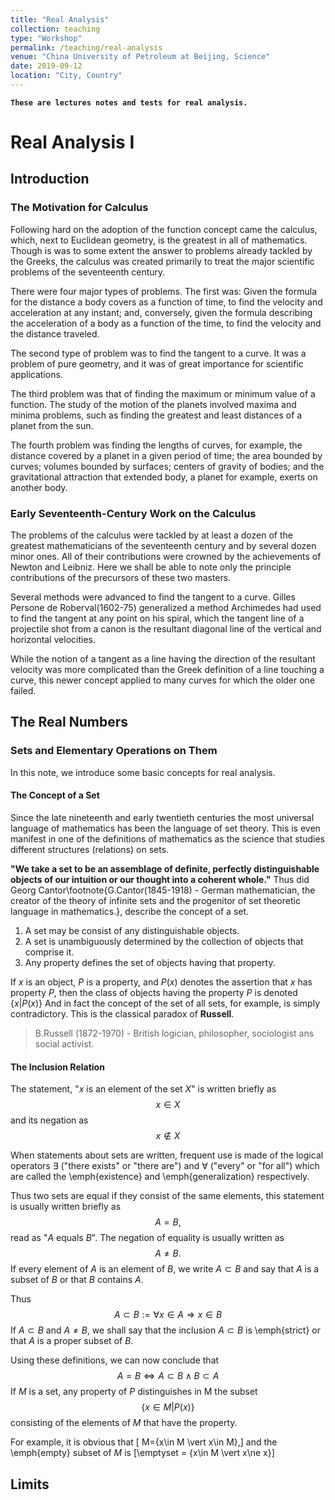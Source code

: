 ```yaml
---
title: "Real Analysis"
collection: teaching
type: "Workshop"
permalink: /teaching/real-analysis
venue: "China University of Petroleum at Beijing, Science"
date: 2019-09-12
location: "City, Country"
---
```

**`These are lectures notes and tests for real analysis.`**


Real Analysis I
======
## Introduction
### The Motivation for Calculus
Following hard on the adoption of the function concept came the calculus, which, next to Euclidean geometry, is the greatest in all of mathematics. Though is was to some extent the answer  to problems already tackled by the Greeks, the calculus was created primarily to treat the major scientific problems of the seventeenth century.

There were four major types of problems. The first was: Given the formula for the distance a body covers as a function of time, to find the velocity and acceleration at any instant; and, conversely, given the formula describing the acceleration of a body as a function of the time, to find the velocity and the distance traveled.

The second type of problem was to find the tangent to a curve. It was a problem of pure geometry, and it was of great importance  for scientific applications.

The third problem was that of finding the maximum or minimum value of a function. The study of the motion of the planets involved maxima and minima problems, such as finding the greatest and least distances of a planet from the sun.

The fourth problem was finding the lengths of curves, for example, the distance covered by a planet in a given period of time; the area bounded by curves; volumes bounded by surfaces; centers of gravity of bodies; and the gravitational attraction that extended body, a planet for example, exerts on another body.

### Early Seventeenth-Century Work on the Calculus

The problems of the calculus were tackled by at least a dozen of the greatest mathematicians of the seventeenth century and by several dozen minor ones. All of their contributions were crowned by the achievements of Newton and Leibniz. Here we shall be able to note only the principle contributions of the precursors of these two masters.

Several methods were advanced to find the tangent to a curve. Gilles Persone de Roberval(1602-75) generalized a method Archimedes had used to find the tangent at any point on his spiral, which the tangent line of a projectile shot from a canon is the resultant diagonal line of the vertical and horizontal velocities.

While the notion of a tangent as a line having the direction of the resultant velocity was more complicated than the Greek definition of a line touching a curve, this newer concept applied to many curves for which the older one failed.

## The Real Numbers
### Sets and Elementary Operations on Them
In this note, we introduce some basic concepts for real 
analysis.

#### The Concept of a Set
Since the late nineteenth and early twentieth centuries 
the most universal language of mathematics has been the 
language of set theory. This is even manifest in one of 
the definitions of mathematics as the science that 
studies different structures (relations) on sets.

**"We take a set to be an assemblage of definite, 
perfectly distinguishable objects of our intuition or 
our thought into a coherent whole."** Thus did Georg 
Cantor\footnote{G.Cantor(1845-1918) - German 
mathematician, the creator of the theory of infinite 
sets and the progenitor of set theoretic language in 
mathematics.}, describe the concept of a set.
  1. A set may be consist of any distinguishable objects.
  2. A set is unambiguously determined by the collection of objects that comprise it.
  3. Any property defines the set of objects having that property.

If $x$ is an object, $P$ is a property, and $P(x)$ denotes the assertion that $x$ has property $P$, then the class of objects having the property $P$ is denoted $\{x\lvert P(x)\}$
And in fact the concept of the set of all sets, for example, is simply contradictory. This is the classical paradox of **Russell**.

  > B.Russell (1872-1970) - British logician, philosopher, sociologist ans social activist.

#### The Inclusion Relation

The statement, "$x$ is an element of the set $X$" is written 
briefly as
$$
    x\in X
$$
and its negation as
$$
    x \notin X
$$

When statements about sets are written, frequent use is 
made of the logical operators $\exists$ ("there exists" or "there
are") and $\forall$ ("every" or "for all") which are called the
\emph{existence} and \emph{generalization} respectively.

Thus two sets are equal if they consist of the same 
elements, this statement is usually written briefly as 
$$
    A=B,
$$
read as "$A$ equals $B$". The negation of equality is usually 
written as 
$$
    A \ne B.
$$
If every element of $A$ is an element of $B$, we write
$A\subset B$ and say that $A$ is a subset of 
$B$ or that $B$ contains $A$.

Thus 
$$
    A\subset B := \forall x\in A \Rightarrow x\in B
$$
If $A\subset B$ and $A\ne B$, we shall say that the inclusion $A\subset B$ is 
\emph{strict} or that $A$ is a proper subset of $B$.

Using these definitions, we can now conclude that
$$A=B \Leftrightarrow A\subset B \wedge B\subset A$$
If $M$ is a set, any property of $P$ distinguishes in M the subset
$$\{x\in M \vert P(x)\}$$
consisting of the elements of $M$ that have the property.

For example, it is obvious that 
\[ M=\{x\in M \vert x\in M\},\]
and the \emph{empty} subset of $M$ is 
\[\emptyset = \{x\in M \vert x\ne x\}\]

## Limits


